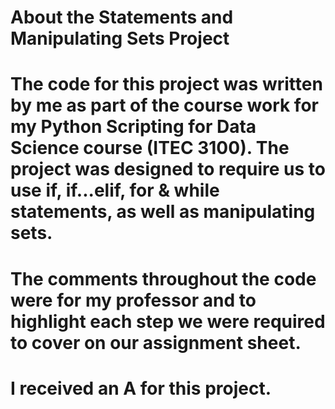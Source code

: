# About the Statements and Manipulating Sets Project

# The code for this project was written by me as part of the course work for my Python Scripting for Data Science course (ITEC 3100). The project was designed to require us to use if, if...elif, for & while statements, as well as manipulating sets.

# The comments throughout the code were for my professor and to highlight each step we were required to cover on our assignment sheet.

# I received an A for this project.
